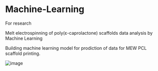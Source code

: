 # Machine-Learning

For research

Melt electrospinning of poly(ε-caprolactone) scaffolds data analysis by Machine Learning

Building machine learning model for prodiction of data for MEW PCL scaffold printing.

![image](https://github.com/wangpengqut/Research-using-Machine-Learning/tree/master/images/IMG_4802.jpg)
